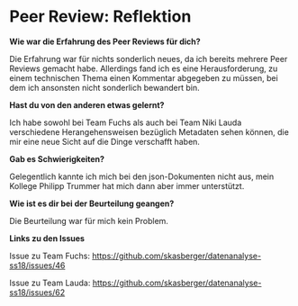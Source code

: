 
# Peer Review: Reflektion 

**Wie war die Erfahrung des Peer Reviews für dich?**

Die Erfahrung war für nichts sonderlich neues, da ich bereits mehrere Peer Reviews gemacht habe. Allerdings fand ich es eine Herausforderung, zu einem technischen Thema einen Kommentar abgegeben zu müssen, bei dem ich ansonsten nicht sonderlich bewandert bin.

**Hast du von den anderen etwas gelernt?**

Ich habe sowohl bei Team Fuchs als auch bei Team Niki Lauda verschiedene Herangehensweisen bezüglich Metadaten sehen können, die mir eine neue Sicht auf die Dinge verschafft haben.

**Gab es Schwierigkeiten?**

Gelegentlich kannte ich mich bei den json-Dokumenten nicht aus, mein Kollege Philipp Trummer hat mich dann aber immer unterstützt.

**Wie ist es dir bei  der Beurteilung geangen?**

Die Beurteilung war für mich kein Problem.

**Links zu den Issues**

Issue zu Team Fuchs:
https://github.com/skasberger/datenanalyse-ss18/issues/46

Issue zu Team Lauda:
https://github.com/skasberger/datenanalyse-ss18/issues/62
